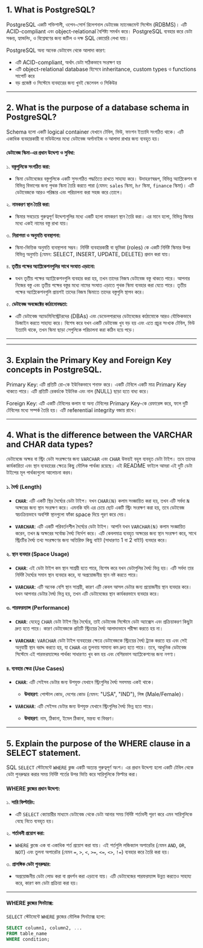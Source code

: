 ## 1. What is PostgreSQL?

PostgreSQL একটি শক্তিশালী, ওপেন-সোর্স রিলেশনাল ডেটাবেজ ম্যানেজমেন্ট সিস্টেম (RDBMS)। এটি ACID-compliant এবং object-relational বৈশিষ্ট্য সমর্থন করে। PostgreSQL ব্যবহার করে ডেটা সঞ্চয়, হ্যান্ডলিং, ও বিশ্লেষণের জন্য জটিল ও দক্ষ SQL কোয়েরি লেখা যায়।

PostgreSQL অন্য অনেক ডেটাবেস থেকে আলাদা কারণ:

- এটি ACID-compliant, অর্থাৎ ডেটা সঠিকভাবে সংরক্ষণ হয়
- এটি object-relational database হিসেবে inheritance, custom types ও functions সাপোর্ট করে
- বড় প্রজেক্ট ও সিস্টেমে ব্যবহারের জন্য খুবই স্কেলেবল ও সিকিউর

---

## 2. What is the purpose of a database schema in PostgreSQL?

Schema হলো একটি logical container যেখানে টেবিল, ভিউ, ফাংশন ইত্যাদি সংগঠিত থাকে। এটি একাধিক ব্যবহারকারী বা মডিউলের মধ্যে ডেটাবেজ অর্গানাইজ ও আলাদা রাখার জন্য ব্যবহৃত হয়।

#### ডেটাবেজ স্কিমা-এর প্রধান উদ্দেশ্য ও সুবিধা:

১. **বস্তুগুলিকে সংগঠিত করা:**

- স্কিমা ডেটাবেজের বস্তুগুলিকে একটি সুসংগঠিত পদ্ধতিতে রাখতে সাহায্য করে। উদাহরণস্বরূপ, বিভিন্ন অ্যাপ্লিকেশন বা বিভিন্ন বিভাগের জন্য পৃথক স্কিমা তৈরি করতে পারা (যেমন: `sales` স্কিমা, `hr` স্কিমা, `finance` স্কিমা)। এটি ডেটাবেজকে আরও পরিষ্কার এবং পরিচালনা করা সহজ করে তোলে।

২. **নামকরণ স্থান তৈরি করা:**

- স্কিমার সবচেয়ে গুরুত্বপূর্ণ উদ্দেশ্যগুলির মধ্যে একটি হলো নামকরণ স্থান তৈরি করা। এর মানে হলো, বিভিন্ন স্কিমার মধ্যে একই নামের বস্তু রাখা যায়।

৩. **নিরাপত্তা ও অনুমতি ব্যবস্থাপনা:**

- স্কিমা-ভিত্তিক অনুমতি ব্যবস্থাপনা সম্ভব। নির্দিষ্ট ব্যবহারকারী বা ভূমিকা (roles) কে একটি নির্দিষ্ট স্কিমার উপর বিভিন্ন অনুমতি (যেমন: SELECT, INSERT, UPDATE, DELETE) প্রদান করা যায়।

৪. **তৃতীয় পক্ষের অ্যাপ্লিকেশনগুলির সাথে সংঘাত এড়ানো:**

- যখন তৃতীয় পক্ষের অ্যাপ্লিকেশনগুলি ব্যবহার করা হয়, তখন তাদের নিজস্ব ডেটাবেজ বস্তু থাকতে পারে। আপনার নিজের বস্তু এবং তৃতীয় পক্ষের বস্তুর মধ্যে নামের সংঘাত এড়াতে পৃথক স্কিমা ব্যবহার করা যেতে পারে। তৃতীয় পক্ষের অ্যাপ্লিকেশনগুলি প্রায়শই তাদের নিজস্ব স্কিমাতে তাদের বস্তুগুলি স্থাপন করে।

৫. **ডেটাবেজ অবজেক্টের কাঠামোবদ্ধতা:**

- এটি ডেটাবেজ অ্যাডমিনিস্ট্রেটরদের (DBAs) এবং ডেভেলপারদের ডেটাবেজের কাঠামোকে আরও যৌক্তিকভাবে ডিজাইন করতে সাহায্য করে। বিশেষ করে যখন একটি ডেটাবেজ খুব বড় হয় এবং এতে প্রচুর সংখ্যক টেবিল, ভিউ ইত্যাদি থাকে, তখন স্কিমা ছাড়া সেগুলিকে পরিচালনা করা কঠিন হয়ে পড়ে।

---

---

## 3. Explain the Primary Key and Foreign Key concepts in PostgreSQL.

Primary Key: এটি প্রতিটি রো-কে ইউনিকভাবে শনাক্ত করে। একটি টেবিলে একটি মাত্র Primary Key থাকতে পারে। এটি প্রতিটি রেকর্ডকে ইউনিক এবং নাল (NULL) ছাড়া হতে বাধ্য করে।

Foreign Key: এটি একটি টেবিলের কলাম যা অন্য টেবিলের Primary Key-কে রেফারেন্স করে, ফলে দুটি টেবিলের মধ্যে সম্পর্ক তৈরি হয়। এটি referential integrity বজায় রাখে।

---

## 4. What is the difference between the VARCHAR and CHAR data types?

ডেটাবেজে অক্ষর বা স্ট্রিং ডেটা সংরক্ষণের জন্য `VARCHAR` এবং `CHAR` উভয়ই বহুল ব্যবহৃত ডেটা টাইপ। তবে তাদের কার্যকারিতা এবং স্থান ব্যবহারের ক্ষেত্রে কিছু মৌলিক পার্থক্য রয়েছে। এই README ফাইলে আমরা এই দুটি ডেটা টাইপের মূল পার্থক্যগুলো আলোচনা করব।

#### ১. দৈর্ঘ্য (Length)

- **`CHAR`**: এটি একটি স্থির দৈর্ঘ্যের ডেটা টাইপ। যখন `CHAR(N)` কলাম সংজ্ঞায়িত করা হয়, তখন এটি সর্বদা `N` অক্ষরের জন্য স্থান সংরক্ষণ করে। এমনকি যদি এর চেয়ে ছোট একটি স্ট্রিং সংরক্ষণ করা হয়, তবে ডেটাবেজ স্বয়ংক্রিয়ভাবে অবশিষ্ট স্থানগুলো ফাঁকা space দিয়ে পূরণ করে দেয়।

- **`VARCHAR`**: এটি একটি পরিবর্তনশীল দৈর্ঘ্যের ডেটা টাইপ। আপনি যখন `VARCHAR(N)` কলাম সংজ্ঞায়িত করেন, তখন `N` অক্ষরের সর্বোচ্চ দৈর্ঘ্য নির্দেশ করে। এটি কেবলমাত্র ব্যবহৃত অক্ষরের জন্য স্থান সংরক্ষণ করে, সাথে স্ট্রিংটির দৈর্ঘ্য তথ্য সংরক্ষণের জন্য অতিরিক্ত কিছু বাইট (সাধারণত 1 বা 2 বাইট) ব্যবহার করে।

#### ২. স্থান ব্যবহার (Space Usage)

- **`CHAR`**: এই ডেটা টাইপ কম স্থান সাশ্রয়ী হতে পারে, বিশেষ করে যখন ডেটাগুলির দৈর্ঘ্য ভিন্ন হয়। এটি সর্বদা তার নির্দিষ্ট দৈর্ঘ্যের সমান স্থান ব্যবহার করে, যা অপ্রয়োজনীয় স্থান নষ্ট করতে পারে।

- **`VARCHAR`**: এটি অনেক বেশি স্থান সাশ্রয়ী, কারণ এটি কেবল আসল ডেটার জন্য প্রয়োজনীয় স্থান ব্যবহার করে। যখন আপনার ডেটার দৈর্ঘ্য ভিন্ন হয়, তখন এটি ডেটাবেজের স্থান কার্যকরভাবে ব্যবহার করে।

#### ৩. পারফরম্যান্স (Performance)

- **`CHAR`**: যেহেতু `CHAR` ডেটা টাইপ স্থির দৈর্ঘ্যের, তাই ডেটাবেজ সিস্টেমে ডেটা অ্যাক্সেস এবং প্রক্রিয়াকরণ কিছুটা দ্রুত হতে পারে। কারণ ডেটাবেজকে প্রতিটি স্ট্রিংয়ের দৈর্ঘ্য আলাদাভাবে পরীক্ষা করতে হয় না।

- **`VARCHAR`**: `VARCHAR` ডেটা টাইপ ব্যবহারের ক্ষেত্রে ডেটাবেজকে স্ট্রিংয়ের দৈর্ঘ্য ট্র্যাক করতে হয় এবং সেই অনুযায়ী স্থান বরাদ্দ করতে হয়, যা `CHAR` এর তুলনায় সামান্য কম দ্রুত হতে পারে। তবে, আধুনিক ডেটাবেজ সিস্টেমে এই পারফরম্যান্সের পার্থক্য সাধারণত খুব কম হয় এবং বেশিরভাগ অ্যাপ্লিকেশনের জন্য নগণ্য।

#### ৪. ব্যবহার ক্ষেত্র (Use Cases)

- **`CHAR`**: এটি সেইসব ডেটার জন্য উপযুক্ত যেখানে স্ট্রিংগুলির দৈর্ঘ্য সবসময় একই থাকে।

  - **উদাহরণ**: পোস্টাল কোড, দেশের কোড (যেমন: "USA", "IND"), লিঙ্গ (Male/Female)।

- **`VARCHAR`**: এটি সেইসব ডেটার জন্য উপযুক্ত যেখানে স্ট্রিংগুলির দৈর্ঘ্য ভিন্ন হতে পারে।
  - **উদাহরণ**: নাম, ঠিকানা, ইমেল ঠিকানা, মন্তব্য বা বিবরণ।

---

## 5. Explain the purpose of the WHERE clause in a SELECT statement.

SQL `SELECT` স্টেটমেন্টে `WHERE` ক্লজ একটি অত্যন্ত গুরুত্বপূর্ণ অংশ। এর প্রধান উদ্দেশ্য হলো একটি টেবিল থেকে ডেটা পুনরুদ্ধার করার সময় নির্দিষ্ট শর্তের উপর ভিত্তি করে সারিগুলিকে ফিল্টার করা।

#### WHERE ক্লজের প্রধান উদ্দেশ্য:

১. **সারি ফিল্টারিং:**

- এটি `SELECT` ক্যোয়ারীর মাধ্যমে ডেটাবেজ থেকে ডেটা আনার সময় নির্দিষ্ট শর্তাবলী পূরণ করে এমন সারিগুলিকে বেছে নিতে ব্যবহৃত হয়।

২. **শর্তাবলী প্রয়োগ করা:**

- `WHERE` ক্লজে এক বা একাধিক শর্ত প্রয়োগ করা যায়। এই শর্তগুলি লজিক্যাল অপারেটর (যেমন `AND`, `OR`, `NOT`) এবং তুলনা অপারেটর (যেমন `=`, `>`, `<`, `>=`, `<=`, `<>`, `!=`) ব্যবহার করে তৈরি করা হয়।

৩. **প্রাসঙ্গিক ডেটা পুনরুদ্ধার:**

- অপ্রয়োজনীয় ডেটা লোড করা বা প্রদর্শন করা এড়ানো যায়। এটি ডেটাবেজের পারফরম্যান্স উন্নত করতেও সাহায্য করে, কারণ কম ডেটা প্রক্রিয়া করা হয়।

---

#### WHERE ক্লজের সিনট্যাক্স:

`SELECT` স্টেটমেন্টে `WHERE` ক্লজের মৌলিক সিনট্যাক্স হলো:

```sql
SELECT column1, column2, ...
FROM table_name
WHERE condition;
```

